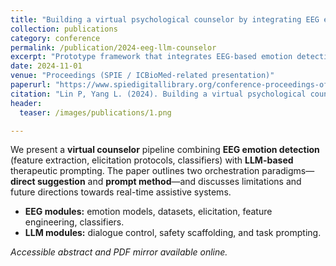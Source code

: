 ```yaml
---
title: "Building a virtual psychological counselor by integrating EEG emotion detection with large-scale NLP models"
collection: publications
category: conference
permalink: /publication/2024-eeg-llm-counselor
excerpt: "Prototype framework that integrates EEG-based emotion detection with LLM-driven dialogue orchestration; compares direct suggestion vs. prompt-based strategies."
date: 2024-11-01
venue: "Proceedings (SPIE / ICBioMed-related presentation)"
paperurl: "https://www.spiedigitallibrary.org/conference-proceedings-of-spie/12924/3013169/Building-a-virtual-psychological-counselor-by-integrating-EEG-emotion-detection/10.1117/12.3013169.short"
citation: "Lin P, Yang L. (2024). Building a virtual psychological counselor by integrating EEG emotion detection with large-scale NLP models. <i>Proceedings</i>, 12924:3013169."
header:
  teaser: /images/publications/1.png

---
```


We present a **virtual counselor** pipeline combining **EEG emotion detection** (feature extraction, elicitation protocols, classifiers) with **LLM-based** therapeutic prompting. The paper outlines two orchestration paradigms—**direct suggestion** and **prompt method**—and discusses limitations and future directions towards real-time assistive systems.
- **EEG modules:** emotion models, datasets, elicitation, feature engineering, classifiers.
- **LLM modules:** dialogue control, safety scaffolding, and task prompting.

*Accessible abstract and PDF mirror available online.*  <!-- Sources: SPIE page / ResearchGate PDF -->
